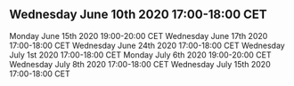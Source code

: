 ## Wednesday June 10th 2020 17:00-18:00 CET

Monday June 15th 2020 19:00-20:00 CET
Wednesday June 17th 2020 17:00-18:00 CET
Wednesday June 24th 2020 17:00-18:00 CET
Wednesday July 1st 2020 17:00-18:00 CET
Monday July 6th 2020 19:00-20:00 CET
Wednesday July 8th 2020 17:00-18:00 CET
Wednesday July 15th 2020 17:00-18:00 CET 
